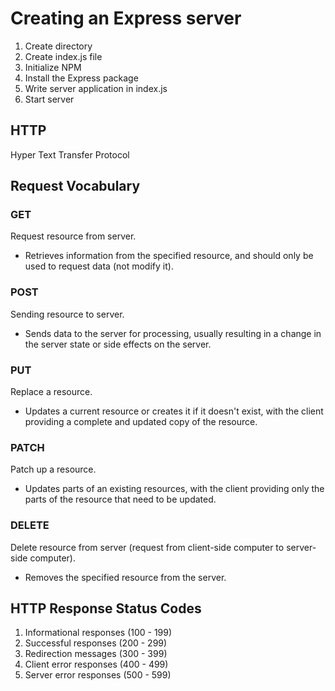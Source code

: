 # Creating an Express server
1. Create directory
2. Create index.js file
3. Initialize NPM
4. Install the Express package
5. Write server application in index.js
6. Start server
## HTTP
Hyper Text Transfer Protocol
## Request Vocabulary
### GET
Request resource from server.
* Retrieves information from the specified resource, and should only be used to request data (not modify it).
### POST
Sending resource to server.
* Sends data to the server for processing, usually resulting in a change in the server state or side effects on the server.
### PUT
Replace a resource.
* Updates a current resource or creates it if it doesn't exist, with the client providing a complete and updated copy of the resource.
### PATCH
Patch up a resource.
* Updates parts of an existing resources, with the client providing only the parts of the resource that need to be updated.
### DELETE
Delete resource from server (request from client-side computer to server-side computer).
* Removes the specified resource from the server.
## HTTP Response Status Codes
1. Informational responses (100 - 199)
2. Successful responses (200 - 299)
3. Redirection messages (300 - 399)
4. Client error responses (400 - 499)
5. Server error responses (500 - 599)